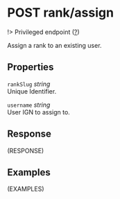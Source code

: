 # <span class="badge badge-light">POST</span> <span class="badge badge-light">rank/assign</span>

!> Privileged endpoint ([?](privileged.md))

Assign a rank to an existing user.

## Properties

`rankSlug` *string*  
Unique Identifier.

`username` *string*  
User IGN to assign to.


## Response

(RESPONSE)

## Examples

(EXAMPLES)
